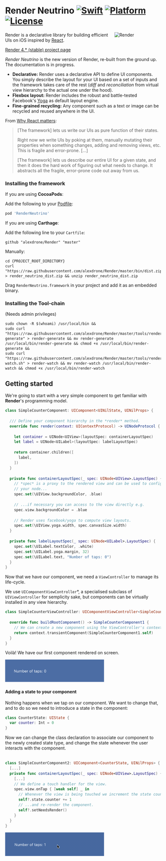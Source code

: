 # Render Neutrino [![Swift](https://img.shields.io/badge/swift-4-orange.svg?style=flat)](#) [![Platform](https://img.shields.io/badge/platform-iOS-lightgrey.svg?style=flat)](#) [![License](https://img.shields.io/badge/license-MIT-blue.svg?style=flat)](https://opensource.org/licenses/MIT)

<img src="https://raw.githubusercontent.com/alexdrone/Render/master/docs/logo_new.png" width=150 alt="Render" align=right />

Render is a declarative library for building efficient UIs on iOS inspired by [React](https://github.com/facebook/react).

[Render 4.* (stable) project page](https://github.com/alexdrone/Render/tree/classic)

*Render Neutrino* is the new version of Render, re-built from the ground up.
The documentation is in progress.

* **Declarative:** Render uses a declarative API to define UI components. You simply describe the layout for your UI based on a set of inputs and the framework takes care of the rest (*diff* and *reconciliation* from virtual view hierarchy to the actual one under the hood).
* **Flexbox layout:** Render includes the robust and battle-tested Facebook's [Yoga](https://facebook.github.io/yoga/) as default layout engine.
* **Fine-grained recycling:** Any component such as a text or image can be recycled and reused anywhere in the UI.

From [Why React matters](http://joshaber.github.io/2015/01/30/why-react-native-matters/):

>  [The framework] lets us write our UIs as pure function of their states.
>
>  Right now we write UIs by poking at them, manually mutating their properties when something changes, adding and removing views, etc. This is fragile and error-prone. [...]
>
> [The framework] lets us describe our entire UI for a given state, and then it does the hard work of figuring out what needs to change. It abstracts all the fragile, error-prone code out away from us.

### Installing the framework

If you are using **CocoaPods**:


Add the following to your [Podfile](https://guides.cocoapods.org/using/the-podfile.html):

```ruby
pod 'RenderNeutrino'
```

If you are using **Carthage**:


Add the following line to your `Cartfile`:

```
github "alexdrone/Render" "master"    
```

Manually:

```
cd {PROJECT_ROOT_DIRECTORY}
curl "https://raw.githubusercontent.com/alexdrone/Render/master/bin/dist.zip" > render_neutrino_dist.zip && unzip render_neutrino_dist.zip
```

Drag `RenderNeutrino.framework` in your project and add it as an embedded binary.

### Installing the Tool-chain

(Needs admin privileges)

```
sudo chown -R $(whoami) /usr/local/bin &&
sudo curl "https://raw.githubusercontent.com/alexdrone/Render/master/tools/render-generate" > render-generate && mv render-generate /usr/local/bin/render-generate && chmod +x /usr/local/bin/render-generate &&
sudo curl "https://raw.githubusercontent.com/alexdrone/Render/master/tools/render-watch.sh" > render-watch && mv render-watch /usr/local/bin/render-watch && chmod +x /usr/local/bin/render-watch
```

## Getting started

We're going to start with a very simple component to get familiar with **Render**'s programming model.

```swift
class SimpleCounterComponent: UIComponent<UINilState, UINilProps> {

  /// Define your component hierarchy in the *render* method.
  override func render(context: UIContextProtocol) -> UINodeProtocol {
  
    let container = UINode<UIView>(layoutSpec: containerLayoutSpec)
    let label = UINode<UILabel>(layoutSpec: labelLayoutSpec)
    
    return container.children([
      label,
    ])
  }

  private func containerLayoutSpec(_ spec: UINode<UIView>.LayoutSpec) {
    // *spec* is a proxy to the rendered view and can be used to configure the backing view for
    // your node...
    spec.set(\UIView.backgroundColor, .blue)

    // ...if necessary you can access to the view directly e.g.
    spec.view.backgroundColor = .blue

    // Render uses facebook/yoga to compute view layouts.
    spec.set(\UIView.yoga.width, spec.canvasSize.width)
  }

  private func labelLayoutSpec(_ spec: UINode<UILabel>.LayoutSpec) {
    spec.set(\UILabel.textColor, .white)
    spec.set(\UILabel.yoga.margin, 32)
    spec.set(\UILabel.text, "Number of taps: 0")
  }
}
```

Now that we have our component, we need a `ViewController` to manage its life-cycle.

We use `UIComponentViewController`*, a specialised subclass of `UIViewController` for semplicity sake, but components can be virtually installed in any view hierarchy.

```swift
class SimpleCounterViewController: UIComponentViewController<SimpleCounterComponent> {

  override func buildRootComponent() -> SimpleCounterComponent1 {
    // We can create a new component using the ViewController's context.
    return context.transientComponent(SimpleCounterComponent1.self)
  }
}
```

Voilà! We have our first component rendered on screen.

<img src="docs/s1.png" width=320>

#### Adding a state to your component

Nothing happens when we tap on our component.
We want to change that, and to do so we need to introduce a state in the component:

```swift
class CounterState: UIState {
  var counter: Int = 0
}
```

Now we can change the class declaration to associate our component to the newly created state type, and change the state whenever the user interacts with the component.

```swift

class SimpleCounterComponent2: UIComponent<CounterState, UINilProps> {
  [...]
  private func containerLayoutSpec(_ spec: UINode<UIView>.LayoutSpec) {
	[...]
    // We define a touch handler for the view.
    spec.view.onTap { [weak self] _ in
      // Whenever the view is being touched we increment the state counter... 
      self?.state.counter += 1
      // ...and re-render the component.
      self?.setNeedsRender()
    }
  }
}
```

<img src="docs/s2.gif" width=320>
